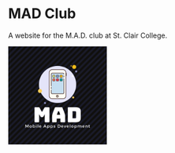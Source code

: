 # MAD Club 
A website for the M.A.D. club at St. Clair College.

<img src="images/MADLogo.png" style="width: 200px;">
